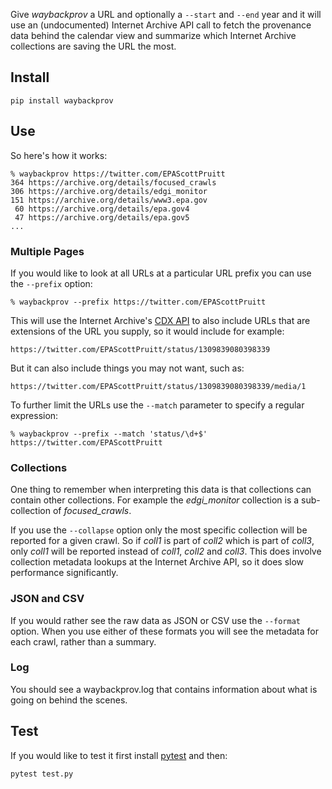 Give *waybackprov* a URL and optionally a `--start` and `--end` year and it will
use an (undocumented) Internet Archive API call to fetch the provenance data
behind the calendar view and summarize which Internet Archive collections are
saving the URL the most.

## Install 

    pip install waybackprov

## Use

So here's how it works:

    % waybackprov https://twitter.com/EPAScottPruitt
    364 https://archive.org/details/focused_crawls
    306 https://archive.org/details/edgi_monitor
    151 https://archive.org/details/www3.epa.gov
     60 https://archive.org/details/epa.gov4
     47 https://archive.org/details/epa.gov5
    ...

### Multiple Pages

If you would like to look at all URLs at a particular URL prefix you can use the
`--prefix` option:

    % waybackprov --prefix https://twitter.com/EPAScottPruitt

This will use the Internet Archive's [CDX
API](https://github.com/webrecorder/pywb/wiki/CDX-Server-API) to also include
URLs that are extensions of the URL you supply, so it would include for example:

    https://twitter.com/EPAScottPruitt/status/1309839080398339

But it can also include things you may not want, such as:

    https://twitter.com/EPAScottPruitt/status/1309839080398339/media/1

To further limit the URLs use the `--match` parameter to specify a regular
expression:

    % waybackprov --prefix --match 'status/\d+$' https://twitter.com/EPAScottPruitt

### Collections

One thing to remember when interpreting this data is that collections can
contain other collections. For example the *edgi_monitor* collection is a
sub-collection of *focused_crawls*.

If you use the `--collapse` option only the most specific collection will be
reported for a given crawl.  So if *coll1* is part of *coll2* which is part of
*coll3*, only *coll1* will be reported instead of *coll1*, *coll2* and *coll3*.
This does involve collection metadata lookups at the Internet Archive API, so it
does slow performance significantly.

### JSON and CSV

If you would rather see the raw data as JSON or CSV use the `--format` option.
When you use either of these formats you will see the metadata for each crawl,
rather than a summary.

### Log

You should see a waybackprov.log that contains information about what is going
on behind the scenes.

## Test

If you would like to test it first install [pytest] and then:

    pytest test.py

[pytest]: https://docs.pytest.org/en/latest/
